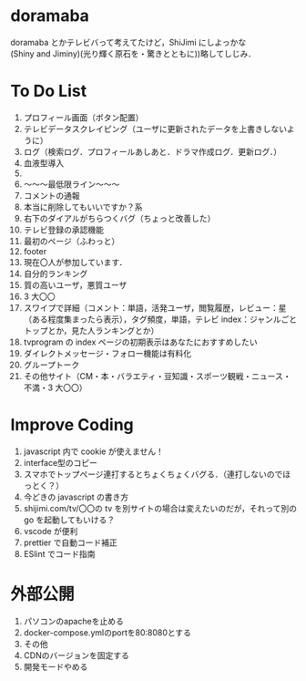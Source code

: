 # doramaba

doramaba とかテレビバって考えてたけど，ShiJimi にしよっかな  
(Shiny and Jiminy)(光り輝く原石を・驚きとともに))略してしじみ．

# To Do List
1. プロフィール画面（ボタン配置）
1. テレビデータスクレイピング（ユーザに更新されたデータを上書きしないように）
1. ログ（検索ログ．プロフィールあしあと．ドラマ作成ログ．更新ログ．）
1. 血液型導入
1. 
1. ～～～最低限ライン～～～
1. コメントの通報
1. 本当に削除してもいいですか？系
1. 右下のダイアルがちらつくバグ（ちょっと改善した）
1. テレビ登録の承認機能
1. 最初のページ（ふわっと）
1. footer
1. 現在〇人が参加しています．
1. 自分的ランキング
1. 質の高いユーザ，悪質ユーザ
1. 3 大〇〇
1. スワイプで詳細（コメント：単語，活発ユーザ，閲覧履歴，レビュー：星（ある程度集まったら表示），タグ頻度，単語，テレビ index：ジャンルごとトップとか，見た人ランキングとか）
1. tvprogram の index ページの初期表示はあなたにおすすめしたい
1. ダイレクトメッセージ・フォロー機能は有料化
1. グループトーク
1. その他サイト（CM・本・バラエティ・豆知識・スポーツ観戦・ニュース・不満・3 大〇〇）

# Improve Coding

1. javascript 内で cookie が使えません！
1. interface型のコピー
1. スマホでトップページ連打するとちょくちょくバグる．（連打しないのでほっとく？）
1. 今どきの javascript の書き方
1. shijimi.com/tv/〇〇の tv を別サイトの場合は変えたいのだが，それって別の go を起動してもいける？
1. vscode が便利
1. prettier で自動コード補正
1. ESlint でコード指南

# 外部公開
1. パソコンのapacheを止める
1. docker-compose.ymlのportを80:8080とする
1. その他
1. CDNのバージョンを固定する
1. 開発モードやめる

